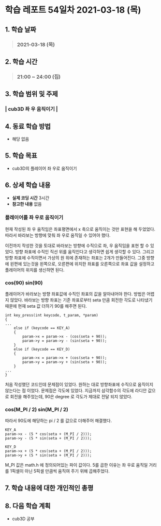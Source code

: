# 학습 레포트 54일차 2021-03-18 (목)

## 1. 학습 날짜
> ### 2021-03-18 (목)

## 2. 학습 시간
> ### 21:00 ~ 24:00 (집)

## 3. 학습 범위 및 주제
### | cub3D 좌 우 움직이기 |

## 4. 동료 학습 방법
- 해당 없음

## 5. 학습 목표
- cub3D의 플레이어 좌 우로 움직이기

## 6. 상세 학습 내용
- **실제 코딩 시간** 3시간
- **참고한 내용** 없음

### 플레이어를 좌 우로 움직이기

현재 작성된 좌 우 움직임은 좌표평면에서 x 축으로 움직이는 것만 표현을 해 두었었다. 따라서 바라보는 방향에 맞춰 좌 우로 움직일 수 있어야 했다.

이전까지 작성한 것을 토대로 바라보는 방향에 수직으로 좌, 우 움직임을 표현 할 수 있었다. 방향 좌표에 수직인 직선 위를 움직인다고 생각하면 쉽게 생각할 수 있다. 그리고 방향 좌표에 수직이면서 가상의 원 위에 존재하는 좌표는 2개가 만들어진다. 그중 방향에 왼편에 있는것을 왼쪽으로, 오른편에 위치한 좌표를 오른쪽으로 좌표 값을 설정하고 플레이어의 위치를 생신하면 된다.

### cos(90) sin(90)
플레이어가 바라보는 방향 좌표값에 수직인 좌표의 값을 알아내어야 한다. 방법은 어렵지 않았다.
바라보는 방향 좌표는 기준 좌표로부터 seta 만큼 회전한 각도로 나타냈기 때문에 현재 seta 값 더하기 90를 해주면 된다.

```
int key_press(int keycode, t_param, *param)
{
...
    else if (keycode == KEY_A)
    {
        param->x = param->x - (cos(seta + 90));
        param->y = param->y - (sin(seta + 90));
    }
    else if (keycode == KEY_D)
    {
        param->x = param->x + (cos(seta + 90));
        param->y = param->y + (sin(seta + 90));
    }
...
}
```
처음 작성했던 코드인데 문제점이 있었다. 원하는 대로 방향좌표에 수직으로 움직이지 않는다는 점 이었다. 문제점은 각도에 있었다. 지금까지 삼각함수의 각도에 라디안 값으로 회전을 해주었는데, 90은 degree 로 각도가 제대로 전달 되지 않았다.

### cos(M_PI / 2) sin(M_PI / 2)
따라서 90도에 해당하는 pi / 2 를 값으로 더해주어 해결했다.
```
KEY_A
param->x - (5 * cos(seta + (M_PI / 2)));
param->y - (5 * sin(seta + (M_PI / 2)));
```
```
KEY_D
param->x + (5 * cos(seta + (M_PI / 2)));
param->y + (5 * sin(seta + (M_PI / 2)));
```
M_PI 값은 math.h 에 정의되어있는 파이 값이다. 5를 곱한 이유는 좌 우로 움직일 거리를 1픽셀이 아닌 5픽셀 만큼씩 움직여 주기 위해 곱해주었다.

## 7. 학습 내용에 대한 개인적인 총평

## 8. 다음 학습 계획
- cub3D 공부